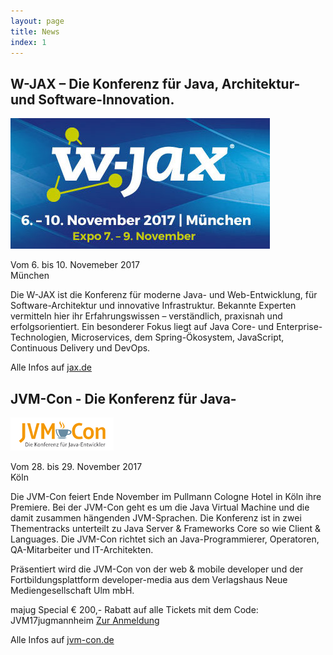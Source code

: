 ```yaml
---
layout: page
title: News
index: 1
---
```


## W-JAX – Die Konferenz für Java, Architektur- und Software-Innovation.

<a href="http://www.jax.de"><img src="/public/img/wjax_2017.jpg"/></a>

Vom 6. bis 10. Novemeber 2017<br />
München

Die W-JAX ist die Konferenz für moderne Java- und Web-Entwicklung, für Software-Architektur und innovative Infrastruktur. Bekannte Experten vermitteln hier ihr Erfahrungswissen – verständlich, praxisnah und erfolgsorientiert. Ein besonderer Fokus liegt auf Java Core- und Enterprise-Technologien, Microservices, dem Spring-Ökosystem, JavaScript, Continuous Delivery und DevOps.

Alle Infos auf [jax.de](http://jax.de)

## JVM-Con - Die Konferenz für Java-

<a href="http://jvm-con.de/?utm_source=Kooperation&utm_medium=Banner&utm_campaign=20171019_jugmannheim&utm_nooverride=1"><img src="/public/img/jvm-con-logo.png"/></a>

Vom 28. bis 29. November 2017<br />
Köln

Die JVM-Con feiert Ende November im Pullmann Cologne Hotel in Köln ihre Premiere. Bei der JVM-Con geht es um die Java Virtual Machine und die damit zusammen hängenden JVM-Sprachen. Die Konferenz ist in zwei Thementracks unterteilt zu Java Server & Frameworks Core so wie Client & Languages. Die JVM-Con richtet sich an Java-Programmierer, Operatoren, QA-Mitarbeiter und IT-Architekten.

Präsentiert wird die JVM-Con von der web & mobile developer und der Fortbildungsplattform developer-media aus dem Verlagshaus Neue Mediengesellschaft Ulm mbH.

majug Special € 200,- Rabatt auf alle Tickets mit dem Code: JVM17jugmannheim [Zur Anmeldung](https://www.eventbrite.com/e/jvm-con-die-konferenz-fur-java-entwickler-tickets-36052328485?aff=jugmannheim)

Alle Infos auf [jvm-con.de](http://jvm-con.de/?utm_source=Kooperation&utm_medium=Banner&utm_campaign=20171019_jugmannheim&utm_nooverride=1)
